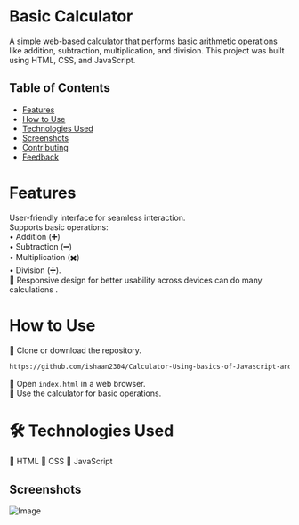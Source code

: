 
#  Basic Calculator
A simple web-based calculator that performs basic arithmetic operations like addition, subtraction, multiplication, and division. This project was built using HTML, CSS, and JavaScript.

## Table of Contents
- [Features](#features)
- [How to Use](#how-to-use)
- [Technologies Used](#technologies-used)
- [Screenshots](#screenshots)
- [Contributing](#contributing)
- [Feedback](#feedback)

#  Features
User-friendly interface for seamless interaction.  
 Supports basic operations:  
• Addition (➕)  
• Subtraction (➖)  
• Multiplication (✖️)  
• Division (➗).    
📱 Responsive design for better usability across devices can do many calculations .

#  How to Use  
🔸 Clone or download the repository.  
```bash 
https://github.com/ishaan2304/Calculator-Using-basics-of-Javascript-and-CSS.git
```
🔸 Open ```index.html``` in a web browser.  
🔸 Use the calculator for basic operations.

# 🛠️ Technologies Used
🔸 HTML
🔸 CSS
🔸 JavaScript
## Screenshots
![Image](https://github.com/user-attachments/assets/581ce624-fca9-4f67-b5d2-dabba9c63b46)  

